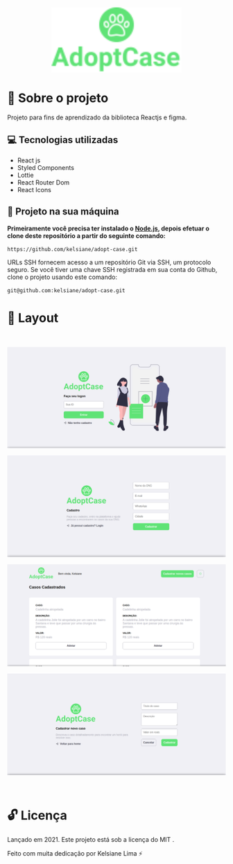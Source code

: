 

<br />
<p align="center" >
  <img width="300px" src="https://github.com/kelsiane/adopt-case/blob/master/src/assets/images/logo.svg" />
</p>


# :rocket: Sobre o projeto

Projeto para fins de aprendizado da biblioteca Reactjs e figma.


## :computer: Tecnologias utilizadas

- React js
- Styled Components
- Lottie
- React Router Dom
- React Icons

## :construction_worker: Projeto na sua máquina

**Primeiramente você precisa ter instalado o [Node.js](https://nodejs.org/en/download/), depois efetuar o clone deste repositório a partir do seguinte comando:**

```
https://github.com/kelsiane/adopt-case.git
```

URLs SSH fornecem acesso a um repositório Git via SSH, um protocolo seguro. Se você tiver uma chave SSH registrada em
sua conta do Github, clone o projeto usando este comando:

```
git@github.com:kelsiane/adopt-case.git
```

# :art: Layout

<br />
<p align="center">
  <img src="./login.png" />
</p>
<p align="center">
  <img src="./cadastro.png" />
</p>
<p align="center">
  <img src="./casos.png" />
</p>
<p align="center">
  <img src="./novocaso.png" />
</p>
<br/>

# :unlock: Licença

Lançado em 2021. Este projeto está sob a licença do MIT .

Feito com muita dedicação por Kelsiane Lima :zap:
